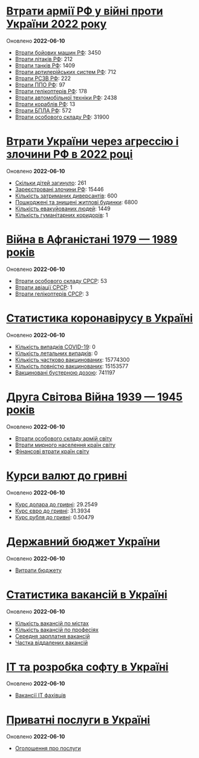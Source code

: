 # [Втрати армії РФ у війні проти України 2022 року](https://uadata.net/ukraine-russia-war-2022)
Оновлено **2022-06-10**

- [Втрати бойових машин РФ](/ukraine-russia-war-2022/bbm): 3450
- [Втрати літаків РФ](/ukraine-russia-war-2022/planes): 212
- [Втрати танків РФ](/ukraine-russia-war-2022/tanks): 1409
- [Втрати артилерійських систем РФ](/ukraine-russia-war-2022/artilery): 712
- [Втрати РСЗВ РФ](/ukraine-russia-war-2022/rszv): 222
- [Втрати ППО РФ](/ukraine-russia-war-2022/ppo): 97
- [Втрати гелікоптерів РФ](/ukraine-russia-war-2022/helicopters): 178
- [Втрати автомобільної техніки РФ](/ukraine-russia-war-2022/auto): 2438
- [Втрати кораблів РФ](/ukraine-russia-war-2022/ships): 13
- [Втрати БПЛА РФ](/ukraine-russia-war-2022/bpla): 572
- [Втрати особового складу РФ](/ukraine-russia-war-2022/people): 31900
# [Втрати України через агрессію і злочини РФ в 2022 році](https://uadata.net/how-many-children-died-from-russia-aggression-2022)
Оновлено **2022-06-10**

- [Скільки дітей загинуло](/how-many-children-died-from-russia-aggression-2022/how-many-children-died): 261
- [Зареєстровані злочини РФ](/how-many-children-died-from-russia-aggression-2022/registered-crimes): 15446
- [Кількість затриманих диверсантів](/how-many-children-died-from-russia-aggression-2022/number-of-arrested-saboteurs): 600
- [Пошкоджені та знищені житлові будинки](/how-many-children-died-from-russia-aggression-2022/destroed-or-damanged-living-houses): 6800
- [Кількість евакуйованих людей](/how-many-children-died-from-russia-aggression-2022/kilkist-evakuyovanukh): 1449
- [Кількість гуманітарних коридорів](/how-many-children-died-from-russia-aggression-2022/kilkist-gumanitarnukh-korudoriv): 1
# [Війна в Афганістані 1979 — 1989 років](https://uadata.net/afgan-war-1979-1989)
Оновлено **2022-06-10**

- [Втрати особового складу СРСР](/afgan-war-1979-1989/soviet-army-losses-in-afgan-army): 53
- [Втрати авіації СРСР](/afgan-war-1979-1989/soviet-aircraft-losses-in-afgan-war): 1
- [Втрати гелікоптерів СРСР](/afgan-war-1979-1989/soviet-helicopters-losses-in-afgan-war): 3
# [Статистика коронавірусу в Україні](https://uadata.net/coronavirus-in-ukraine)
Оновлено **2022-06-10**

- [Кількість випадків COVID-19](/coronavirus-in-ukraine/total-cases): 0
- [Кількість летальних випадків](/coronavirus-in-ukraine/totla-deaths): 0
- [Кількість частково вакцинованих](/coronavirus-in-ukraine/persons-vaccinated): 15774300
- [Кількість повністю вакцинованих](/coronavirus-in-ukraine/persons-fully-vaccinated): 15153577
- [Вакциновані бустерною дозою](/coronavirus-in-ukraine/persons-with-booster): 741197
# [Друга Світова Війна 1939 — 1945 років](https://uadata.net/second-world-war)
Оновлено **2022-06-10**

- [Втрати особового складу армій світу](/second-world-war/army-loses-by-country-in-second-world-war)
- [Втрати мирного населення країн світу](/second-world-war/people-losses-in-second-world-war)
- [Фінансові втрати країн світу](/second-world-war/financial-losses-in-second-world-war)
# [Курси валют до гривні](https://uadata.net/currency-exchange-rate)
Оновлено **2022-06-10**

- [Курс долара до гривні](/currency-exchange-rate/dollar-to-hryvna): 29.2549
- [Курс євро до гривні](/currency-exchange-rate/euro-to-hryvna): 31.3934
- [Курс рубля до гривні](/currency-exchange-rate/fubl-to-hryvna): 0.50479
# [Державний бюджет України](https://uadata.net/ua-budget)
Оновлено **2022-06-10**

- [Витрати бюджету](/ua-budget/expenses)
# [Статистика вакансій в Україні](https://uadata.net/work-positions)
Оновлено **2022-06-10**

- [Кількість вакансій по містах](/work-positions/cities)
- [Кількість вакансій по професіях](/work-positions/positions)
- [Середня зарплатня вакансій](/work-positions/sallaries)
- [Частка віддалених вакансій](/work-positions/remote)
# [ІТ та розробка софту в Україні](https://uadata.net/it-industry)
Оновлено **2022-06-10**

- [Вакансії ІТ фахівців](/it-industry/programming-languages)
# [Приватні послуги в Україні](https://uadata.net/business-services)
Оновлено **2022-06-10**

- [Оголошення про послуги](/business-services/services)
